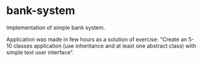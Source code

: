 # bank-system
Implementation of simple bank system. 

Application was made in few hours as a solution of exercise: "Create an 5-10 classes application (use inheritance and at least one abstract class) with simple text user interface".
